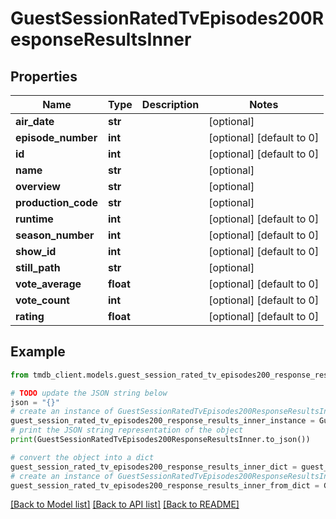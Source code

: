 # GuestSessionRatedTvEpisodes200ResponseResultsInner


## Properties

Name | Type | Description | Notes
------------ | ------------- | ------------- | -------------
**air_date** | **str** |  | [optional] 
**episode_number** | **int** |  | [optional] [default to 0]
**id** | **int** |  | [optional] [default to 0]
**name** | **str** |  | [optional] 
**overview** | **str** |  | [optional] 
**production_code** | **str** |  | [optional] 
**runtime** | **int** |  | [optional] [default to 0]
**season_number** | **int** |  | [optional] [default to 0]
**show_id** | **int** |  | [optional] [default to 0]
**still_path** | **str** |  | [optional] 
**vote_average** | **float** |  | [optional] [default to 0]
**vote_count** | **int** |  | [optional] [default to 0]
**rating** | **float** |  | [optional] [default to 0]

## Example

```python
from tmdb_client.models.guest_session_rated_tv_episodes200_response_results_inner import GuestSessionRatedTvEpisodes200ResponseResultsInner

# TODO update the JSON string below
json = "{}"
# create an instance of GuestSessionRatedTvEpisodes200ResponseResultsInner from a JSON string
guest_session_rated_tv_episodes200_response_results_inner_instance = GuestSessionRatedTvEpisodes200ResponseResultsInner.from_json(json)
# print the JSON string representation of the object
print(GuestSessionRatedTvEpisodes200ResponseResultsInner.to_json())

# convert the object into a dict
guest_session_rated_tv_episodes200_response_results_inner_dict = guest_session_rated_tv_episodes200_response_results_inner_instance.to_dict()
# create an instance of GuestSessionRatedTvEpisodes200ResponseResultsInner from a dict
guest_session_rated_tv_episodes200_response_results_inner_from_dict = GuestSessionRatedTvEpisodes200ResponseResultsInner.from_dict(guest_session_rated_tv_episodes200_response_results_inner_dict)
```
[[Back to Model list]](../README.md#documentation-for-models) [[Back to API list]](../README.md#documentation-for-api-endpoints) [[Back to README]](../README.md)


